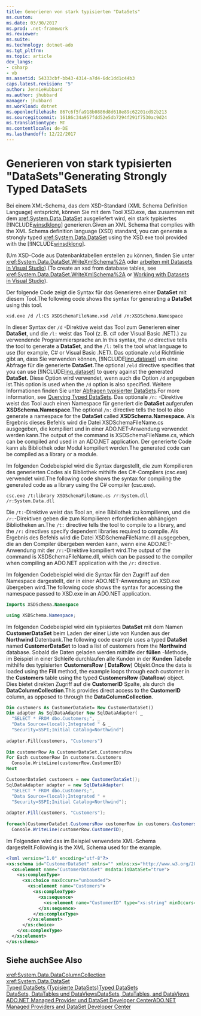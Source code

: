 ```yaml
---
title: Generieren von stark typisierten "DataSets"
ms.custom: 
ms.date: 03/30/2017
ms.prod: .net-framework
ms.reviewer: 
ms.suite: 
ms.technology: dotnet-ado
ms.tgt_pltfrm: 
ms.topic: article
dev_langs:
- csharp
- vb
ms.assetid: 54333cbf-bb43-4314-a7d4-6dc1dd1c44b3
caps.latest.revision: "5"
author: JennieHubbard
ms.author: jhubbard
manager: jhubbard
ms.workload: dotnet
ms.openlocfilehash: 867c6f5fa918b0886d8d618e89c62201cd92b213
ms.sourcegitcommit: 16186c34a957fdd52e5db7294f291f7530ac9d24
ms.translationtype: MT
ms.contentlocale: de-DE
ms.lasthandoff: 12/22/2017
---
```

# <a name="generating-strongly-typed-datasets"></a><span data-ttu-id="b1654-102">Generieren von stark typisierten "DataSets"</span><span class="sxs-lookup"><span data-stu-id="b1654-102">Generating Strongly Typed DataSets</span></span>
<span data-ttu-id="b1654-103">Bei einem XML-Schema, das dem XSD-Standard (XML Schema Definition Language) entspricht, können Sie mit dem Tool <legacyBold>XSD.exe</legacyBold>, das zusammen mit dem <xref:System.Data.DataSet> ausgeliefert wird, ein stark typisiertes [!INCLUDE[winsdklong](../../../../../includes/winsdklong-md.md)] generieren.</span><span class="sxs-lookup"><span data-stu-id="b1654-103">Given an XML Schema that complies with the XML Schema definition language (XSD) standard, you can generate a strongly typed <xref:System.Data.DataSet> using the XSD.exe tool provided with the [!INCLUDE[winsdklong](../../../../../includes/winsdklong-md.md)].</span></span>  
  
 <span data-ttu-id="b1654-104">(Um XSD-Code aus Datenbanktabellen erstellen zu können, finden Sie unter <xref:System.Data.DataSet.WriteXmlSchema%2A> oder [arbeiten mit Datasets in Visual Studio](http://msdn.microsoft.com/library/8bw9ksd6.aspx)).</span><span class="sxs-lookup"><span data-stu-id="b1654-104">(To create an xsd from database tables, see <xref:System.Data.DataSet.WriteXmlSchema%2A> or [Working with Datasets in Visual Studio](http://msdn.microsoft.com/library/8bw9ksd6.aspx)).</span></span>  
  
 <span data-ttu-id="b1654-105">Der folgende Code zeigt die Syntax für das Generieren einer **DataSet** mit diesem Tool.</span><span class="sxs-lookup"><span data-stu-id="b1654-105">The following code shows the syntax for generating a **DataSet** using this tool.</span></span>  
  
```  
xsd.exe /d /l:CS XSDSchemaFileName.xsd /eld /n:XSDSchema.Namespace  
```  
  
 <span data-ttu-id="b1654-106">In dieser Syntax der `/d` -Direktive weist das Tool zum Generieren einer **DataSet**, und die `/l:` weist das Tool (z. B. c# oder Visual Basic .NET).) zu verwendende Programmiersprache an.</span><span class="sxs-lookup"><span data-stu-id="b1654-106">In this syntax, the `/d` directive tells the tool to generate a **DataSet**, and the `/l:` tells the tool what language to use (for example, C# or Visual Basic .NET).</span></span> <span data-ttu-id="b1654-107">Das optionale `/eld` Richtlinie gibt an, dass Sie verwenden können, [!INCLUDE[linq_dataset](../../../../../includes/linq-dataset-md.md)] um eine Abfrage für die generierte **DataSet.**</span><span class="sxs-lookup"><span data-stu-id="b1654-107">The optional `/eld` directive specifies that you can use [!INCLUDE[linq_dataset](../../../../../includes/linq-dataset-md.md)] to query against the generated **DataSet.**</span></span> <span data-ttu-id="b1654-108">Diese Option wird verwendet, wenn auch die Option `/d` angegeben ist.</span><span class="sxs-lookup"><span data-stu-id="b1654-108">This option is used when the `/d` option is also specified.</span></span> <span data-ttu-id="b1654-109">Weitere Informationen finden Sie unter [Abfragen typisierter DataSets](../../../../../docs/framework/data/adonet/querying-typed-datasets.md).</span><span class="sxs-lookup"><span data-stu-id="b1654-109">For more information, see [Querying Typed DataSets](../../../../../docs/framework/data/adonet/querying-typed-datasets.md).</span></span> <span data-ttu-id="b1654-110">Das optionale `/n:` -Direktive weist das Tool auch einen Namespace für generiert die **DataSet** aufgerufen **XSDSchema.Namespace**.</span><span class="sxs-lookup"><span data-stu-id="b1654-110">The optional `/n:` directive tells the tool to also generate a namespace for the **DataSet** called **XSDSchema.Namespace**.</span></span> <span data-ttu-id="b1654-111">Als Ergebnis dieses Befehls wird die Datei XSDSchemaFileName.cs ausgegeben, die kompiliert und in einer ADO.NET-Anwendung verwendet werden kann.</span><span class="sxs-lookup"><span data-stu-id="b1654-111">The output of the command is XSDSchemaFileName.cs, which can be compiled and used in an ADO.NET application.</span></span> <span data-ttu-id="b1654-112">Der generierte Code kann als Bibliothek oder Modul kompiliert werden.</span><span class="sxs-lookup"><span data-stu-id="b1654-112">The generated code can be compiled as a library or a module.</span></span>  
  
 <span data-ttu-id="b1654-113">Im folgenden Codebeispiel wird die Syntax dargestellt, die zum Kompilieren des generierten Codes als Bibliothek mithilfe des C#-Compilers (csc.exe) verwendet wird.</span><span class="sxs-lookup"><span data-stu-id="b1654-113">The following code shows the syntax for compiling the generated code as a library using the C# compiler (csc.exe).</span></span>  
  
```  
csc.exe /t:library XSDSchemaFileName.cs /r:System.dll /r:System.Data.dll  
```  
  
 <span data-ttu-id="b1654-114">Die `/t:`-Direktive weist das Tool an, eine Bibliothek zu kompilieren, und die `/r:`-Direktiven geben die zum Kompilieren erforderlichen abhängigen Bibliotheken an.</span><span class="sxs-lookup"><span data-stu-id="b1654-114">The `/t:` directive tells the tool to compile to a library, and the `/r:` directives specify dependent libraries required to compile.</span></span> <span data-ttu-id="b1654-115">Als Ergebnis des Befehls wird die Datei XSDSchemaFileName.dll ausgegeben, die an den Compiler übergeben werden kann, wenn eine ADO.NET-Anwendung mit der `/r:`-Direktive kompiliert wird.</span><span class="sxs-lookup"><span data-stu-id="b1654-115">The output of the command is XSDSchemaFileName.dll, which can be passed to the compiler when compiling an ADO.NET application with the `/r:` directive.</span></span>  
  
 <span data-ttu-id="b1654-116">Im folgenden Codebeispiel wird die Syntax für den Zugriff auf den Namespace dargestellt, der in einer ADO.NET-Anwendung an XSD.exe übergeben wird.</span><span class="sxs-lookup"><span data-stu-id="b1654-116">The following code shows the syntax for accessing the namespace passed to XSD.exe in an ADO.NET application.</span></span>  
  
```vb  
Imports XSDSchema.Namespace  
```  
  
```csharp  
using XSDSchema.Namespace;  
```  
  
 <span data-ttu-id="b1654-117">Im folgenden Codebeispiel wird ein typisiertes **DataSet** mit dem Namen **CustomerDataSet** beim Laden der einer Liste von Kunden aus der **Northwind** Datenbank.</span><span class="sxs-lookup"><span data-stu-id="b1654-117">The following code example uses a typed **DataSet** named **CustomerDataSet** to load a list of customers from the **Northwind** database.</span></span> <span data-ttu-id="b1654-118">Sobald die Daten geladen werden mithilfe der **füllen** -Methode, im Beispiel in einer Schleife durchlaufen alle Kunden in der **Kunden** Tabelle mithilfe des typisierten **CustomersRow** ( **DataRow**) Objekt.</span><span class="sxs-lookup"><span data-stu-id="b1654-118">Once the data is loaded using the **Fill** method, the example loops through each customer in the **Customers** table using the typed **CustomersRow** (**DataRow**) object.</span></span> <span data-ttu-id="b1654-119">Dies bietet direkten Zugriff auf die **CustomerID** Spalte, als durch die **DataColumnCollection**.</span><span class="sxs-lookup"><span data-stu-id="b1654-119">This provides direct access to the **CustomerID** column, as opposed to through the **DataColumnCollection**.</span></span>  
  
```vb  
Dim customers As CustomerDataSet= New CustomerDataSet()  
Dim adapter As SqlDataAdapter New SqlDataAdapter( _  
  "SELECT * FROM dbo.Customers;", _  
  "Data Source=(local);Integrated " & _  
  "Security=SSPI;Initial Catalog=Northwind")  
  
adapter.Fill(customers, "Customers")  
  
Dim customerRow As CustomerDataSet.CustomersRow  
For Each customerRow In customers.Customers  
  Console.WriteLine(customerRow.CustomerID)  
Next  
```  
  
```csharp  
CustomerDataSet customers = new CustomerDataSet();  
SqlDataAdapter adapter = new SqlDataAdapter(  
  "SELECT * FROM dbo.Customers;",  
  "Data Source=(local);Integrated " +  
  "Security=SSPI;Initial Catalog=Northwind");  
  
adapter.Fill(customers, "Customers");  
  
foreach(CustomerDataSet.CustomersRow customerRow in customers.Customers)  
  Console.WriteLine(customerRow.CustomerID);  
```  
  
 <span data-ttu-id="b1654-120">Im Folgenden wird das im Beispiel verwendete XML-Schema dargestellt.</span><span class="sxs-lookup"><span data-stu-id="b1654-120">Following is the XML Schema used for the example.</span></span>  
  
```xml  
<?xml version="1.0" encoding="utf-8"?>  
<xs:schema id="CustomerDataSet" xmlns="" xmlns:xs="http://www.w3.org/2001/XMLSchema" xmlns:msdata="urn:schemas-microsoft-com:xml-msdata">  
  <xs:element name="CustomerDataSet" msdata:IsDataSet="true">  
    <xs:complexType>  
      <xs:choice maxOccurs="unbounded">  
        <xs:element name="Customers">  
          <xs:complexType>  
            <xs:sequence>  
              <xs:element name="CustomerID" type="xs:string" minOccurs="0" />  
            </xs:sequence>  
          </xs:complexType>  
        </xs:element>  
      </xs:choice>  
    </xs:complexType>  
  </xs:element>  
</xs:schema>  
```  
  
## <a name="see-also"></a><span data-ttu-id="b1654-121">Siehe auch</span><span class="sxs-lookup"><span data-stu-id="b1654-121">See Also</span></span>  
 <xref:System.Data.DataColumnCollection>  
 <xref:System.Data.DataSet>  
 [<span data-ttu-id="b1654-122">Typed DataSets (Typisierte DataSets)</span><span class="sxs-lookup"><span data-stu-id="b1654-122">Typed DataSets</span></span>](../../../../../docs/framework/data/adonet/dataset-datatable-dataview/typed-datasets.md)  
 [<span data-ttu-id="b1654-123">DataSets, DataTables und DataViews</span><span class="sxs-lookup"><span data-stu-id="b1654-123">DataSets, DataTables, and DataViews</span></span>](../../../../../docs/framework/data/adonet/dataset-datatable-dataview/index.md)  
 [<span data-ttu-id="b1654-124">ADO.NET Managed Provider und DataSet Developer Center</span><span class="sxs-lookup"><span data-stu-id="b1654-124">ADO.NET Managed Providers and DataSet Developer Center</span></span>](http://go.microsoft.com/fwlink/?LinkId=217917)
